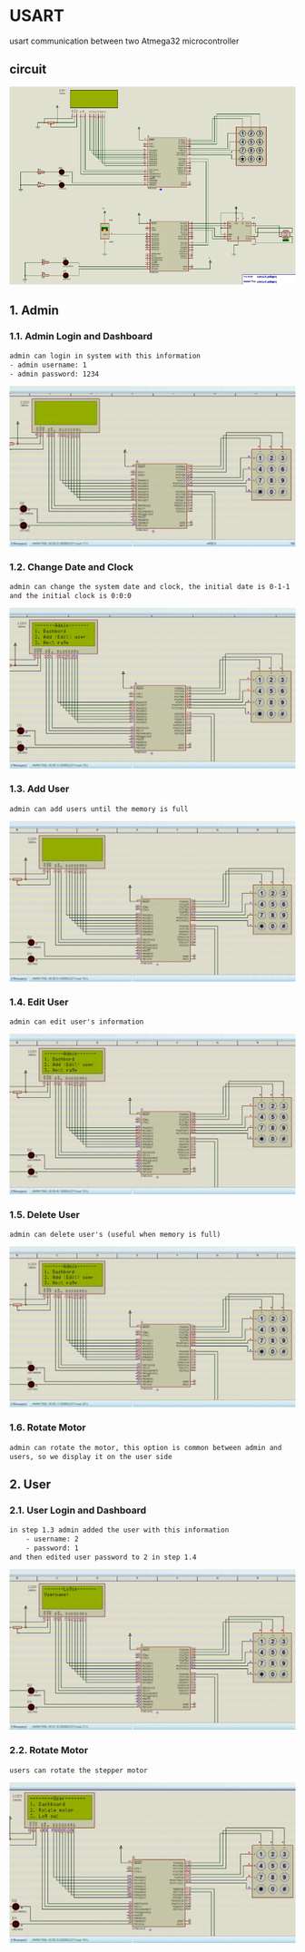 # USART
usart communication between two Atmega32 microcontroller

## circuit
![circuit](output/circuit.png "circuit.png")


## **1. Admin**


### **1.1. Admin Login and Dashboard**
    admin can login in system with this information
    - admin username: 1
    - admin password: 1234

![admin login](output/admin_login.gif "admin_login.gif")


   
### **1.2. Change Date and Clock**
    admin can change the system date and clock, the initial date is 0-1-1 and the initial clock is 0:0:0

![admin change date and clock](output/admin_change_datetime.gif "admin_change_datetime.gif")



### **1.3. Add User**
    admin can add users until the memory is full

![admin add user](output/admin_add_user.gif "admin_add_user.gif")



### **1.4. Edit User**
    admin can edit user's information 

![admin edit user](output/admin_edit_user.gif "admin_edit_user.gif")



### **1.5. Delete User**
    admin can delete user's (useful when memory is full)

![admin delete user](output/admin_delete_user.gif "admin_delete_user.gif")



### **1.6. Rotate Motor**
    admin can rotate the motor, this option is common between admin and users, so we display it on the user side 



## **2. User**


### **2.1. User Login and Dashboard**
    in step 1.3 admin added the user with this information
        - username: 2
        - password: 1
    and then edited user password to 2 in step 1.4

![user login](output/user_login.gif "user_login.gif")



### **2.2. Rotate Motor**
    users can rotate the stepper motor

![user rotate motor](output/user_rotate_motor.gif "user_rotate_motor.gif")